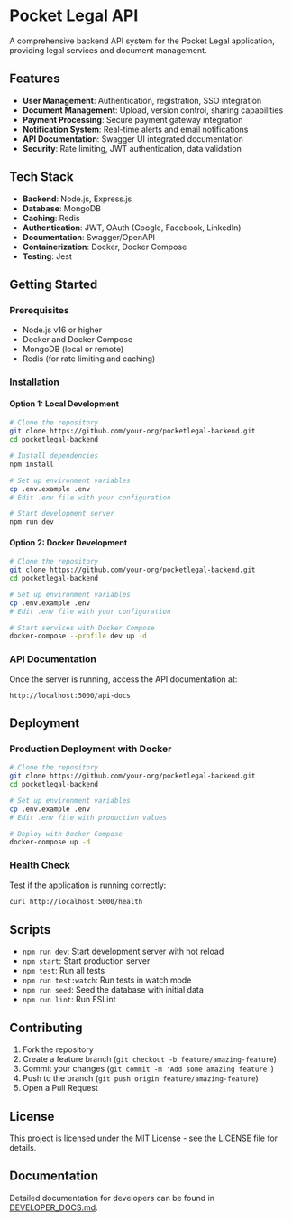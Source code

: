 # Pocket Legal API

A comprehensive backend API system for the Pocket Legal application, providing legal services and document management.

## Features

- **User Management**: Authentication, registration, SSO integration
- **Document Management**: Upload, version control, sharing capabilities
- **Payment Processing**: Secure payment gateway integration
- **Notification System**: Real-time alerts and email notifications
- **API Documentation**: Swagger UI integrated documentation
- **Security**: Rate limiting, JWT authentication, data validation

## Tech Stack

- **Backend**: Node.js, Express.js
- **Database**: MongoDB
- **Caching**: Redis
- **Authentication**: JWT, OAuth (Google, Facebook, LinkedIn)
- **Documentation**: Swagger/OpenAPI
- **Containerization**: Docker, Docker Compose
- **Testing**: Jest

## Getting Started

### Prerequisites

- Node.js v16 or higher
- Docker and Docker Compose
- MongoDB (local or remote)
- Redis (for rate limiting and caching)

### Installation

#### Option 1: Local Development

```bash
# Clone the repository
git clone https://github.com/your-org/pocketlegal-backend.git
cd pocketlegal-backend

# Install dependencies
npm install

# Set up environment variables
cp .env.example .env
# Edit .env file with your configuration

# Start development server
npm run dev
```

#### Option 2: Docker Development

```bash
# Clone the repository
git clone https://github.com/your-org/pocketlegal-backend.git
cd pocketlegal-backend

# Set up environment variables
cp .env.example .env
# Edit .env file with your configuration

# Start services with Docker Compose
docker-compose --profile dev up -d
```

### API Documentation

Once the server is running, access the API documentation at:

```
http://localhost:5000/api-docs
```

## Deployment

### Production Deployment with Docker

```bash
# Clone the repository
git clone https://github.com/your-org/pocketlegal-backend.git
cd pocketlegal-backend

# Set up environment variables
cp .env.example .env
# Edit .env file with production values

# Deploy with Docker Compose
docker-compose up -d
```

### Health Check

Test if the application is running correctly:

```bash
curl http://localhost:5000/health
```

## Scripts

- `npm run dev`: Start development server with hot reload
- `npm start`: Start production server
- `npm test`: Run all tests
- `npm run test:watch`: Run tests in watch mode
- `npm run seed`: Seed the database with initial data
- `npm run lint`: Run ESLint

## Contributing

1. Fork the repository
2. Create a feature branch (`git checkout -b feature/amazing-feature`)
3. Commit your changes (`git commit -m 'Add some amazing feature'`)
4. Push to the branch (`git push origin feature/amazing-feature`)
5. Open a Pull Request

## License

This project is licensed under the MIT License - see the LICENSE file for details.

## Documentation

Detailed documentation for developers can be found in [DEVELOPER_DOCS.md](DEVELOPER_DOCS.md). 